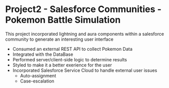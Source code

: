 # Project2 - Salesforce Communities - Pokemon Battle Simulation

This project incorporated lightning and aura components within a salesforce community to generate an interesting user interface
- Consumed an external REST API to collect Pokemon Data
- Integrated with the DataBase
- Performed server/client-side logic to determine results
- Styled to make it a better exerience for the user
- Incorporated Salesforce Service Cloud to handle external user issues
  - Auto-assignment 
  - Case-escalation
